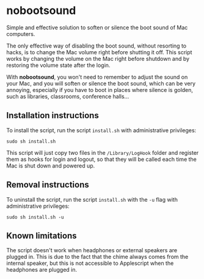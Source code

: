 # nobootsound
Simple and effective solution to soften or silence the boot sound of Mac computers.

The only effective way of disabling the boot sound, without resorting to hacks, is to change the Mac volume right before shutting it off. This script works by changing the volume on the Mac right before shutdown and by restoring the volume state after the login.

With **nobootsound**, you won't need to remember to adjust the sound on your Mac, and you will soften or silence the boot sound, which can be very annoying, especially if you have to boot in places where silence is golden, such as libraries, classrooms, conference halls...

## Installation instructions
To install the script, run the script `install.sh` with administrative privileges:

    sudo sh install.sh
	
This script will just copy two files in the `/Library/LogHook` folder and register them as hooks for login and logout, so that they will be called each time the Mac is shut down and powered up.

## Removal instructions
To uninstall the script, run the script `install.sh` with the `-u` flag with administrative privileges:

    sudo sh install.sh -u

## Known limitations
The script doesn't work when headphones or external speakers are plugged in. This is due to the fact that the chime always comes from the internal speaker, but this is not accessible to Applescript when the headphones are plugged in.
